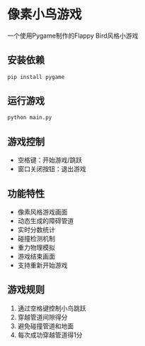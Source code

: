 # 像素小鸟游戏

一个使用Pygame制作的Flappy Bird风格小游戏

## 安装依赖
```bash
pip install pygame
```

## 运行游戏
```bash
python main.py
```

## 游戏控制
- 空格键：开始游戏/跳跃
- 窗口关闭按钮：退出游戏

## 功能特性
- 像素风格游戏画面
- 动态生成的障碍管道
- 实时分数统计
- 碰撞检测机制
- 重力物理模拟
- 游戏结束画面
- 支持重新开始游戏

## 游戏规则
1. 通过空格键控制小鸟跳跃
2. 穿越管道间隙得分
3. 避免碰撞管道和地面
4. 每次成功穿越管道得1分
